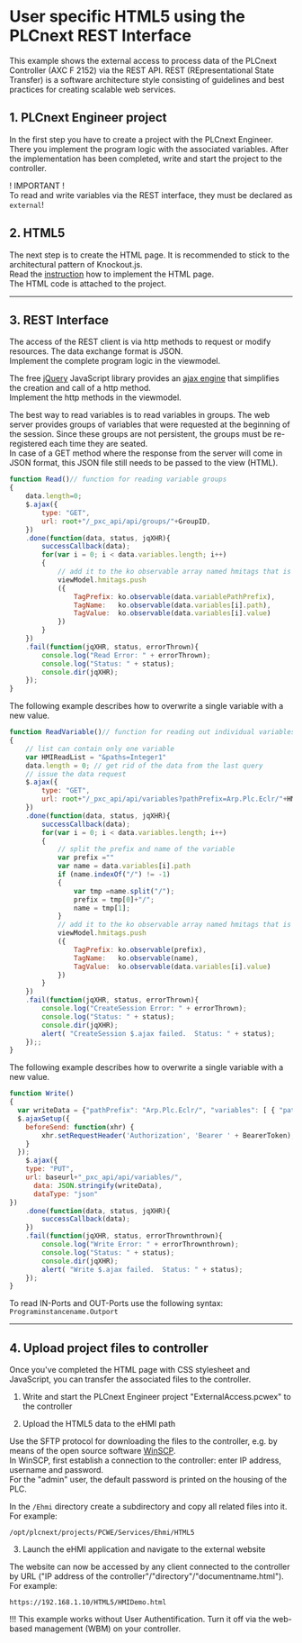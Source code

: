# User specific HTML5 using the PLCnext REST Interface

This example shows the external access to process data of the PLCnext Controller (AXC F 2152) via the REST API.
REST (REpresentational State Transfer) is a software architecture style consisting of guidelines and best practices for creating scalable web services.

## 1. PLCnext Engineer project
In the first step you have to create a project with the PLCnext Engineer. There you implement the program logic with the associated variables.
After the implementation has been completed, write and start the project to the controller.

! IMPORTANT !  
To read and write variables via the REST interface, they must be declared as `external`!

## 2. HTML5 
The next step is to create the HTML page. It is recommended to stick to the architectural pattern of Knockout.js.  
Read the [instruction](/Architecture/Architecture.md) how to implement the HTML page.  
The HTML code is attached to the project.  

----
## 3. REST Interface
The access of the REST client is via http methods to request or modify resources. The data exchange format is JSON.  
Implement the complete program logic in the viewmodel.  


The free [jQuery](https://jquery.com) JavaScript library provides an [ajax engine](api.jquery.com/jquery.ajax/) that simplifies the creation and call of a http method.  
Implement the http methods in the viewmodel.

The best way to read variables is to read variables in groups. The web server provides groups of variables that were requested at the beginning of the session. Since these groups are not persistent, the groups must be re-registered each time they are seated.  
In case of a GET method where the response from the server will come in JSON format, this JSON file still needs to be passed to the view (HTML). 

```javascript
function Read()// function for reading variable groups
{
    data.length=0;
    $.ajax({
        type: "GET",
        url: root+"/_pxc_api/api/groups/"+GroupID,
    })
    .done(function(data, status, jqXHR){
        successCallback(data);
        for(var i = 0; i < data.variables.length; i++)
        {
            // add it to the ko observable array named hmitags that is in the viewmodel
            viewModel.hmitags.push
            ({
                TagPrefix: ko.observable(data.variablePathPrefix),
                TagName:   ko.observable(data.variables[i].path),
                TagValue:  ko.observable(data.variables[i].value)
            })
        }
    })
    .fail(function(jqXHR, status, errorThrown){
        console.log("Read Error: " + errorThrown);
        console.log("Status: " + status);
        console.dir(jqXHR);
    });
}
```
The following example describes how to overwrite a single variable with a new value.
```javascript
function ReadVariable()// function for reading out individual variables
{
    // list can contain only one variable
    var HMIReadList = "&paths=Integer1"
    data.length = 0; // get rid of the data from the last query
    // issue the data request
    $.ajax({
        type: "GET",
        url: root+"/_pxc_api/api/variables?pathPrefix=Arp.Plc.Eclr/"+HMIReadList,
    })
    .done(function(data, status, jqXHR){
        successCallback(data);
        for(var i = 0; i < data.variables.length; i++)
        {
            // split the prefix and name of the variable
            var prefix =""
            var name = data.variables[i].path
            if (name.indexOf("/") != -1)
            {
                var tmp =name.split("/");
                prefix = tmp[0]+"/";
                name = tmp[1];
            }
            // add it to the ko observable array named hmitags that is in the viewmodel
            viewModel.hmitags.push
            ({
                TagPrefix: ko.observable(prefix),
                TagName:   ko.observable(name),
                TagValue:  ko.observable(data.variables[i].value)
            })
        }
    })
    .fail(function(jqXHR, status, errorThrown){
        console.log("CreateSession Error: " + errorThrown);
        console.log("Status: " + status);
        console.dir(jqXHR);
        alert( "CreateSession $.ajax failed.  Status: " + status);
    });;
}
```

The following example describes how to overwrite a single variable with a new value.

```javascript
function Write()
{
  var writeData = {"pathPrefix": "Arp.Plc.Eclr/", "variables": [ { "path": viewModel.VarName(), "value": viewModel.ConstantValue(), "valueType": "Constant" } ]};
  $.ajaxSetup({
    beforeSend: function(xhr) {
        xhr.setRequestHeader('Authorization', 'Bearer ' + BearerToken);
    }
  });
	$.ajax({
    type: "PUT",
    url: baseurl+"_pxc_api/api/variables/",
	  data: JSON.stringify(writeData),
	  dataType: "json"
})
    .done(function(data, status, jqXHR){
        successCallback(data);
    })
    .fail(function(jqXHR, status, errorThrownthrown){
        console.log("Write Error: " + errorThrownthrown);
        console.log("Status: " + status);
        console.dir(jqXHR);
		alert( "Write $.ajax failed.  Status: " + status);
    });
}
```

To read IN-Ports and OUT-Ports use the following syntax: `Programinstancename.Outport`

----
## 4. Upload project files to controller

Once you've completed the HTML page with CSS stylesheet and JavaScript, you can transfer the associated files to the controller.

1. Write and start the PLCnext Engineer project "ExternalAccess.pcwex" to the controller

2. Upload the HTML5 data to the eHMI path

Use the SFTP protocol for downloading the files to the controller, e.g. by means of the open source software [WinSCP](https://winscp.net/).  
In WinSCP, first establish a connection to the controller: enter IP address, username and password.  
For the "admin" user, the default password is printed on the housing of the PLC.

In the `/Ehmi` directory create a subdirectory and copy all related files into it. 
For example:
```
/opt/plcnext/projects/PCWE/Services/Ehmi/HTML5
```

3. Launch the eHMI application and navigate to the external website

The website can now be accessed by any client connected to the controller by URL ("IP address of the controller"/"directory"/"documentname.html"). 
For example:
```
https://192.168.1.10/HTML5/HMIDemo.html
```

!!! This example works without User Authentification. Turn it off via the web-based management (WBM) on your controller.